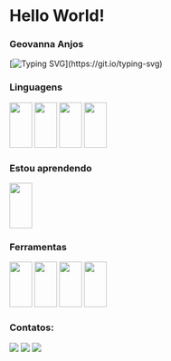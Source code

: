 # Hello World!
### Geovanna Anjos
[![Typing SVG](https://readme-typing-svg.herokuapp.com?color=3B2AA4&lines=Hello!+My+name+is+Geovanna+Anjos;I'm+18+years+old;I'm+from+São+Paulo+-+Brazil;Be+Welcome+!)](https://git.io/typing-svg)


### Linguagens

<div>
  <img src="https://cdn.jsdelivr.net/gh/devicons/devicon/icons/javascript/javascript-original.svg" width="40" height="80em"/>
  <img src="https://cdn.jsdelivr.net/gh/devicons/devicon/icons/python/python-original.svg" width="40" height="80em"/>
  <img src="https://cdn.jsdelivr.net/gh/devicons/devicon/icons/css3/css3-original.svg" width="40" height="80em"/>
  <img src="https://cdn.jsdelivr.net/gh/devicons/devicon/icons/html5/html5-original.svg" width="40" height="80em"/>
</div>

### Estou aprendendo
  
 <img src="https://cdn.jsdelivr.net/gh/devicons/devicon/icons/react/react-original.svg" width="40" height="80em"/>
  
### Ferramentas

<div>
  <img src="https://cdn.jsdelivr.net/gh/devicons/devicon/icons/git/git-original.svg" width="40" height="80em"/>
  <img src="https://cdn.jsdelivr.net/gh/devicons/devicon/icons/chrome/chrome-original.svg" width="40" height="80em"/>
  <img src="https://cdn.jsdelivr.net/gh/devicons/devicon/icons/canva/canva-original.svg" width="40" height="80em"/>
  <img src="https://cdn.jsdelivr.net/gh/devicons/devicon/icons/visualstudio/visualstudio-plain.svg" width="40" height="80em"/>
</div>

### Contatos:

<div>
<a href="https://instagram.com/ge.anjosssss" target="_blank"><img src="https://img.shields.io/badge/-Instagram-%23E4405F?style=for-the-badge&logo=instagram&logoColor=white" target="_blank"></a>
<a href = "geovanna.anjos92@gmail.com"><img src="https://img.shields.io/badge/Gmail-D14836?style=for-the-badge&logo=gmail&logoColor=white" target="_blank"></a>
<a href="https://www.linkedin.com/in/seu-usuário-linkedln-aqui" target="_blank"><img src="https://img.shields.io/badge/-LinkedIn-%230077B5?style=for-the-badge&logo=linkedin&logoColor=white" target="_blank"></a>   
</div>
